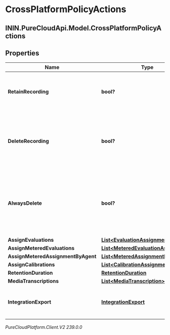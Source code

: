 # CrossPlatformPolicyActions

## ININ.PureCloudApi.Model.CrossPlatformPolicyActions

## Properties

|Name | Type | Description | Notes|
|------------ | ------------- | ------------- | -------------|
| **RetainRecording** | **bool?** | true to retain the recording associated with the conversation. Default &#x3D; true | [optional] |
| **DeleteRecording** | **bool?** | true to delete the recording associated with the conversation. If retainRecording &#x3D; true, this will be ignored. Default &#x3D; false | [optional] |
| **AlwaysDelete** | **bool?** | true to delete the recording associated with the conversation regardless of the values of retainRecording or deleteRecording. Default &#x3D; false | [optional] |
| **AssignEvaluations** | [**List&lt;EvaluationAssignment&gt;**](EvaluationAssignment) |  | [optional] |
| **AssignMeteredEvaluations** | [**List&lt;MeteredEvaluationAssignment&gt;**](MeteredEvaluationAssignment) |  | [optional] |
| **AssignMeteredAssignmentByAgent** | [**List&lt;MeteredAssignmentByAgent&gt;**](MeteredAssignmentByAgent) |  | [optional] |
| **AssignCalibrations** | [**List&lt;CalibrationAssignment&gt;**](CalibrationAssignment) |  | [optional] |
| **RetentionDuration** | [**RetentionDuration**](RetentionDuration) |  | [optional] |
| **MediaTranscriptions** | [**List&lt;MediaTranscription&gt;**](MediaTranscription) |  | [optional] |
| **IntegrationExport** | [**IntegrationExport**](IntegrationExport) | Policy action for exporting recordings using an integration to 3rd party s3. | [optional] |



_PureCloudPlatform.Client.V2 239.0.0_
